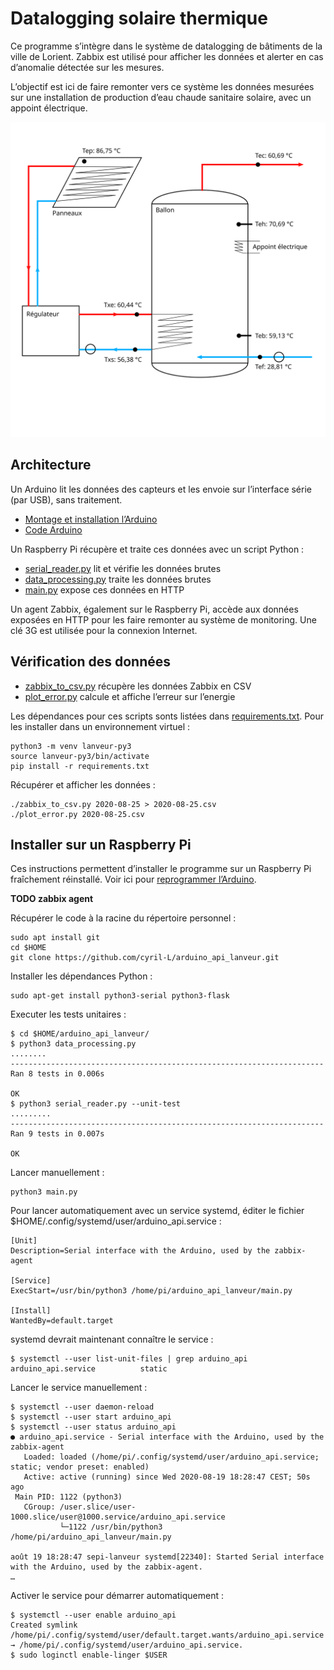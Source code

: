 # Datalogging solaire thermique

Ce programme s’intègre dans le système de datalogging de bâtiments de la ville de Lorient. Zabbix est utilisé pour afficher les données et alerter en cas d’anomalie détectée sur les mesures.

L’objectif est ici de faire remonter vers ce système les données mesurées sur une installation de production d’eau chaude sanitaire solaire, avec un appoint électrique.

![Schema installation eau chaude solaire](./docs/schema_installation_lanveur.svg)

## Architecture

Un Arduino lit les données des capteurs et les envoie sur l’interface série (par USB), sans traitement.

- [Montage et installation l’Arduino](./arduino/README.md)
- [Code Arduino](./arduino/data_acquisition/data_acquisition.ino)

Un Raspberry Pi récupère et traite ces données avec un script Python :

- [serial_reader.py](./serial_reader.py) lit et vérifie les données brutes
- [data_processing.py](./data_processing.py) traite les données brutes
- [main.py](./main.py) expose ces données en HTTP

Un agent Zabbix, également sur le Raspberry Pi, accède aux données exposées en HTTP pour les faire remonter au système de monitoring. Une clé 3G est utilisée pour la connexion Internet.

## Vérification des données

- [zabbix_to_csv.py](./zabbix_to_csv.py) récupère les données Zabbix en CSV
- [plot_error.py](./plot_error.py) calcule et affiche l’erreur sur l’energie

Les dépendances pour ces scripts sonts listées dans [requirements.txt](./requirements.txt). Pour les installer dans un environnement virtuel :

```
python3 -m venv lanveur-py3
source lanveur-py3/bin/activate
pip install -r requirements.txt
```

Récupérer et afficher les données :

```
./zabbix_to_csv.py 2020-08-25 > 2020-08-25.csv
./plot_error.py 2020-08-25.csv
```

## Installer sur un Raspberry Pi

Ces instructions permettent d’installer le programme sur un Raspberry Pi fraîchement réinstallé. Voir ici pour [reprogrammer l’Arduino](./arduino/README.md).

**TODO zabbix agent**

Récupérer le code à la racine du répertoire personnel :

```
sudo apt install git
cd $HOME
git clone https://github.com/cyril-L/arduino_api_lanveur.git
```

Installer les dépendances Python :

```
sudo apt-get install python3-serial python3-flask
```

Executer les tests unitaires :

```
$ cd $HOME/arduino_api_lanveur/
$ python3 data_processing.py
........
----------------------------------------------------------------------
Ran 8 tests in 0.006s

OK
$ python3 serial_reader.py --unit-test
.........
----------------------------------------------------------------------
Ran 9 tests in 0.007s

OK
```

Lancer manuellement :

```
python3 main.py
```

Pour lancer automatiquement avec un service systemd, éditer le fichier $HOME/.config/systemd/user/arduino_api.service :

```
[Unit]
Description=Serial interface with the Arduino, used by the zabbix-agent

[Service]
ExecStart=/usr/bin/python3 /home/pi/arduino_api_lanveur/main.py

[Install]
WantedBy=default.target
```

systemd devrait maintenant connaître le service :

```
$ systemctl --user list-unit-files | grep arduino_api
arduino_api.service          static
```

Lancer le service manuellement :

```
$ systemctl --user daemon-reload
$ systemctl --user start arduino_api
$ systemctl --user status arduino_api
● arduino_api.service - Serial interface with the Arduino, used by the zabbix-agent
   Loaded: loaded (/home/pi/.config/systemd/user/arduino_api.service; static; vendor preset: enabled)
   Active: active (running) since Wed 2020-08-19 18:28:47 CEST; 50s ago
 Main PID: 1122 (python3)
   CGroup: /user.slice/user-1000.slice/user@1000.service/arduino_api.service
           └─1122 /usr/bin/python3 /home/pi/arduino_api_lanveur/main.py

août 19 18:28:47 sepi-lanveur systemd[22340]: Started Serial interface with the Arduino, used by the zabbix-agent.
…
```

Activer le service pour démarrer automatiquement :

```
$ systemctl --user enable arduino_api
Created symlink /home/pi/.config/systemd/user/default.target.wants/arduino_api.service → /home/pi/.config/systemd/user/arduino_api.service.
$ sudo loginctl enable-linger $USER
```
